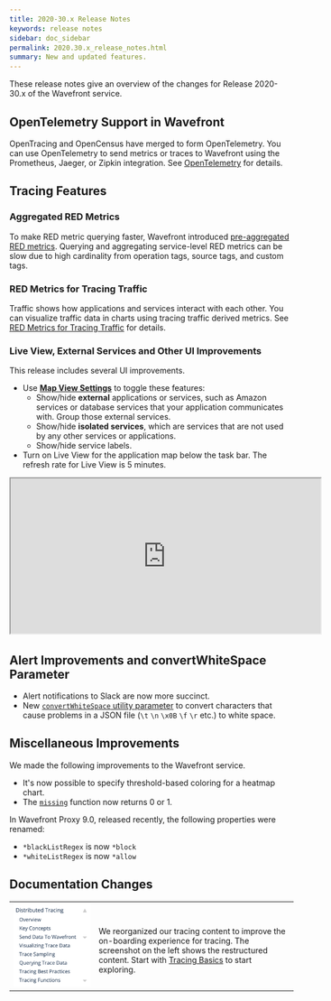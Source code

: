 ```yaml
---
title: 2020-30.x Release Notes
keywords: release notes
sidebar: doc_sidebar
permalink: 2020.30.x_release_notes.html
summary: New and updated features.
---
```


These release notes give an overview of the changes for Release 2020-30.x of the Wavefront service.

## OpenTelemetry Support in Wavefront

OpenTracing and OpenCensus have merged to form OpenTelemetry. You can use OpenTelemetry to send metrics or traces to Wavefront using the Prometheus, Jaeger, or Zipkin integration. See [OpenTelemetry](opentelemetry.html) for details.

## Tracing Features

### Aggregated RED Metrics

To make RED metric querying faster, Wavefront introduced [pre-aggregated RED metrics](/trace_data_details.html#aggregated-red-metrics).  Querying and aggregating service-level RED metrics can be slow due to high cardinality from operation tags, source tags, and custom tags.

### RED Metrics for Tracing Traffic

Traffic shows how applications and services interact with each other. You can visualize traffic data in charts using tracing traffic derived metrics. See [RED Metrics for Tracing Traffic](trace_data_details.html#red-metrics-for-tracing-traffic) for details.

### Live View, External Services and Other UI Improvements

This release includes several UI improvements.

* Use [**Map View Settings**](/tracing_ui_overview.html#application-map-beta) to toggle these features:
  - Show/hide **external** applications or services, such as Amazon services or database services that your application communicates with. Group those external services.
  - Show/hide **isolated services**, which are services that are not used by any other services or applications.
  - Show/hide service labels.
* Turn on Live View for the application map below the task bar. The refresh rate for Live View is 5 minutes.

<iframe src="https://bcove.video/34vKPYb" width="550" height="275" allowfullscreen="true" alt="application map settings"></iframe>


## Alert Improvements and convertWhiteSpace Parameter

* Alert notifications to Slack are now more succinct.
* New [`convertWhiteSpace` utility parameter](alert_target_customizing.html#utility-functions-for-readability) to convert characters that cause problems in a JSON file (`\t` `\n` `\x0B` `\f` `\r` etc.) to white space.

## Miscellaneous Improvements

We made the following improvements to the Wavefront service.

* It's now possible to specify threshold-based coloring for a heatmap chart.
* The [`missing`](ts_missing.html) function now returns 0 or 1.


In Wavefront Proxy 9.0, released recently, the following properties were renamed:

* `*blackListRegex` is now `*block`
* `*whiteListRegex` is now `*allow`


## Documentation Changes

<table style="width: 100%;">
<tbody>
<tr><td width="30%"><img src="/images/tracing_toc.png" alt="Table of contents screenshot"></td>
<td width="70%" markdown="span"><br>

We reorganized our tracing content to improve the on-boarding experience for tracing. The screenshot on the left shows the restructured content. Start with <a href="tracing_basics.html">Tracing Basics</a> to start exploring.</td>

</tr>
</tbody>
</table>

